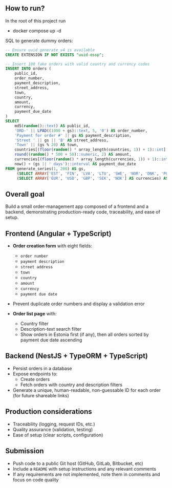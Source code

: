 ## How to run?
In the root of this project run

- docker compose up -d

SQL to generate dummy orders:
```sql
-- Ensure uuid_generate_v4 is available
CREATE EXTENSION IF NOT EXISTS "uuid-ossp";

-- Insert 100 fake orders with valid country and currency codes
INSERT INTO orders (
    public_id,
    order_number,
    payment_description,
    street_address,
    town,
    country,
    amount,
    currency,
    payment_due_date
)
SELECT
    md5(random()::text) AS public_id,
    'ORD-' || LPAD((1000 + gs)::text, 5, '0') AS order_number,
    'Payment for order #' || gs AS payment_description,
    'Street ' || gs || 'B' AS street_address,
    'Town' || (gs % 20) AS town,
    countries[(floor(random() * array_length(countries, 1)) + 1)::int] AS country,
    round((random() * 500 + 50)::numeric, 2) AS amount,
    currencies[(floor(random() * array_length(currencies, 1)) + 1)::int] AS currency,
    now() + (gs || ' days')::interval AS payment_due_date
FROM generate_series(1, 200) AS gs,
     (SELECT ARRAY['EST', 'FIN', 'LVA', 'LTU', 'SWE', 'NOR', 'DNK', 'POL', 'DEU', 'NLD'] AS countries) AS c,
     (SELECT ARRAY['EUR', 'USD', 'GBP', 'SEK', 'NOK'] AS currencies) AS cu;
```

## Overall goal

Build a small order-management app composed of a frontend and a backend, demonstrating production-ready code, traceability, and ease of setup.

## Frontend (Angular + TypeScript)

* **Order creation form** with eight fields:

  * `order number`
  * `payment description`
  * `street address`
  * `town`
  * `country`
  * `amount`
  * `currency`
  * `payment due date`
* Prevent duplicate order numbers and display a validation error
* **Order list page** with:
  * Country filter
  * Description-text search filter
  * Show orders in Estonia first (if any), then all orders sorted by payment due date ascending

## Backend (NestJS + TypeORM + TypeScript)

* Persist orders in a database
* Expose endpoints to:
  * Create orders
  * Fetch orders with country and description filters
* Generate a unique, human-readable, non-guessable ID for each order (for future shareable links)

## Production considerations

* Traceability (logging, request IDs, etc.)
* Quality assurance (validation, testing)
* Ease of setup (clear scripts, configuration)

## Submission

* Push code to a public Git host (GitHub, GitLab, Bitbucket, etc)
* Include a `README` with setup instructions and any relevant comments
* If any requirements are not implemented, note them in comments and focus on code quality
